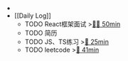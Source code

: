-
- [[Daily Log]]
	- TODO React框架面试 >[🍅🍅 50min](#agenda-pomo://?t=f-1691395268834-1500%2Cf-1691396899023-1500)
	- TODO 简历
	- TODO JS、TS练习 >[🍅 25min](#agenda-pomo://?t=f-1691386297878-1500)
	- TODO leetcode >[🍅 41min](#agenda-pomo://?t=f-1691399774767-1500%2Cp-1691403726418-943)